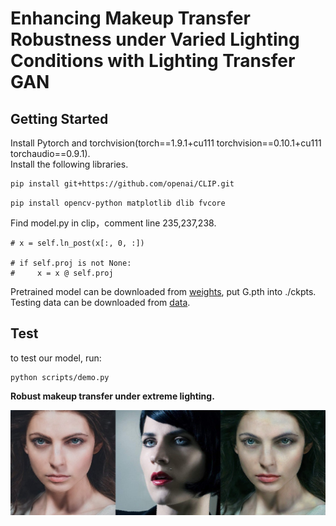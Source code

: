 # Enhancing Makeup Transfer Robustness under Varied Lighting Conditions with Lighting Transfer GAN
## Getting Started
Install Pytorch and torchvision(torch==1.9.1+cu111 torchvision==0.10.1+cu111 torchaudio==0.9.1).  
Install the following libraries.  
```bash  
pip install git+https://github.com/openai/CLIP.git
```
```  
pip install opencv-python matplotlib dlib fvcore
```    
Find model.py in clip，comment line 235,237,238.  
```
# x = self.ln_post(x[:, 0, :])  

# if self.proj is not None:  
#     x = x @ self.proj
```
Pretrained model can be downloaded from [weights](https://pan.baidu.com/s/1K6CCFJapkdvAYAeISlvAvw?pwd=j0ka ), put G.pth into ./ckpts.  
Testing data can be downloaded from [data](https://pan.baidu.com/s/1Ahokgl8AF_-ZGQMqi1CwRQ?pwd=a260).
## Test  
to test our model, run:  
```
python scripts/demo.py
```  
**Robust makeup transfer under extreme lighting.**

![robust](Mypsd_2969_201012102201250011B_all.png 'robust makeup transfer')
